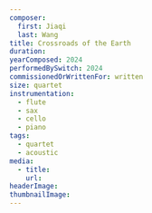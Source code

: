 ```yaml
---
composer:
  first: Jiaqi
  last: Wang
title: Crossroads of the Earth
duration: 
yearComposed: 2024
performedBySwitch: 2024
commissionedOrWrittenFor: written
size: quartet
instrumentation:
  - flute
  - sax
  - cello
  - piano
tags:
  - quartet
  - acoustic
media:
  - title:
    url:
headerImage: 
thumbnailImage: 
---
```

